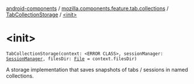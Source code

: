 [android-components](../../index.md) / [mozilla.components.feature.tab.collections](../index.md) / [TabCollectionStorage](index.md) / [&lt;init&gt;](./-init-.md)

# &lt;init&gt;

`TabCollectionStorage(context: <ERROR CLASS>, sessionManager: `[`SessionManager`](../../mozilla.components.browser.session/-session-manager/index.md)`, filesDir: `[`File`](http://docs.oracle.com/javase/7/docs/api/java/io/File.html)` = context.filesDir)`

A storage implementation that saves snapshots of tabs / sessions in named collections.

